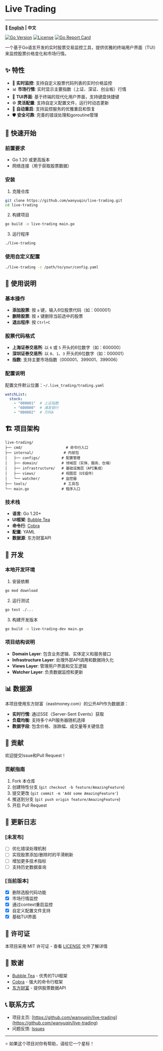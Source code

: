# Live Trading

---

**📖 [English](README.md) | 中文**

[![Go Version](https://img.shields.io/badge/Go-1.20+-blue.svg)](https://golang.org)
[![License](https://img.shields.io/badge/License-MIT-green.svg)](LICENSE)
[![Go Report Card](https://goreportcard.com/badge/github.com/wanyuqin/live-trading)](https://goreportcard.com/report/github.com/wanyuqin/live-trading)

一个基于Go语言开发的实时股票交易监控工具，提供优雅的终端用户界面（TUI）来监控股票价格变化和市场行情。

## ✨ 特性

- 🚀 **实时监控**: 支持自定义股票代码列表的实时价格监控
- 📊 **市场行情**: 实时显示主要指数（上证、深证、创业板）行情
- 🎯 **TUI界面**: 基于终端的现代化用户界面，支持键盘快捷键
- ⚙️ **灵活配置**: 支持自定义配置文件，运行时动态更新
- 🔄 **自动重启**: 支持监控服务的优雅重启和恢复
- 🛡️ **安全可靠**: 完善的错误处理和goroutine管理

## 🚀 快速开始

### 前置要求

- Go 1.20 或更高版本
- 网络连接（用于获取股票数据）

### 安装

1. 克隆仓库
```bash
git clone https://github.com/wanyuqin/live-trading.git
cd live-trading
```

2. 构建项目
```bash
go build -o live-trading main.go
```

3. 运行程序
```bash
./live-trading
```

### 使用自定义配置

```bash
./live-trading -c /path/to/your/config.yaml
```

## 📖 使用说明

### 基本操作

- **添加股票**: 按 `a` 键，输入6位股票代码（如：000001）
- **删除股票**: 按 `x` 键删除当前选中的股票
- **退出程序**: 按 `Ctrl+C`

### 股票代码格式

- **上海证券交易所**: 以 `6` 或 `5` 开头的6位数字（如：600000）
- **深圳证券交易所**: 以 `0`、`1`、`3` 开头的6位数字（如：000001）
- **指数**: 支持主要市场指数（000001、399001、399006）

### 配置说明

配置文件默认位置：`~/.live_trading/trading.yaml`

```yaml
watchList:
  stock:
    - "000001"  # 上证指数
    - "600000"  # 浦发银行
    - "000002"  # 万科A
```

## 🏗️ 项目架构

```
live-trading/
├── cmd/                    # 命令行入口
├── internal/              # 内部包
│   ├── configs/          # 配置管理
│   ├── domain/           # 领域层（实体、服务、仓储）
│   ├── infrastructure/   # 基础设施层（API集成）
│   ├── views/            # 视图层（UI组件）
│   └── watcher/          # 监控器
├── tools/                 # 工具包
└── main.go               # 程序入口
```

### 技术栈

- **语言**: Go 1.20+
- **UI框架**: [Bubble Tea](https://github.com/charmbracelet/bubbletea)
- **命令行**: [Cobra](https://github.com/spf13/cobra)
- **配置**: YAML
- **数据源**: 东方财富API

## 🔧 开发

### 本地开发环境

1. 安装依赖
```bash
go mod download
```

2. 运行测试
```bash
go test ./...
```

3. 构建开发版本
```bash
go build -o live-trading-dev main.go
```

### 项目结构说明

- **Domain Layer**: 包含业务逻辑、实体定义和服务接口
- **Infrastructure Layer**: 处理外部API调用和数据持久化
- **Views Layer**: 管理用户界面和交互逻辑
- **Watcher Layer**: 负责数据监控和更新

## 📊 数据源

本项目使用东方财富（eastmoney.com）的公开API作为数据源：

- **实时行情**: 通过SSE（Server-Sent Events）获取
- **负载均衡**: 支持多个API服务器随机选择
- **数据字段**: 包含价格、涨跌幅、成交量等关键信息

## 🤝 贡献

欢迎提交Issue和Pull Request！

### 贡献指南

1. Fork 本仓库
2. 创建特性分支 (`git checkout -b feature/AmazingFeature`)
3. 提交更改 (`git commit -m 'Add some AmazingFeature'`)
4. 推送到分支 (`git push origin feature/AmazingFeature`)
5. 开启 Pull Request

## 📝 更新日志

### [未发布]

- [ ] 优化错误处理机制
- [ ] 实现股票添加/删除时的平滑刷新
- [ ] 增加更多技术指标
- [ ] 支持历史数据查询

### [当前版本]

- [x] 删除选股代码功能
- [x] 市场行情监控
- [x] 通过context重启监控
- [x] 自定义配置文件支持
- [x] 基础TUI界面

## 📄 许可证

本项目采用 MIT 许可证 - 查看 [LICENSE](LICENSE) 文件了解详情

## 🙏 致谢

- [Bubble Tea](https://github.com/charmbracelet/bubbletea) - 优秀的TUI框架
- [Cobra](https://github.com/spf13/cobra) - 强大的命令行框架
- [东方财富](http://www.eastmoney.com/) - 提供股票数据API

## 📞 联系方式

- 项目主页: [https://github.com/wanyuqin/live-trading](https://github.com/wanyuqin/live-trading)
- 问题反馈: [Issues](https://github.com/wanyuqin/live-trading/issues)

---

⭐ 如果这个项目对你有帮助，请给它一个星标！
